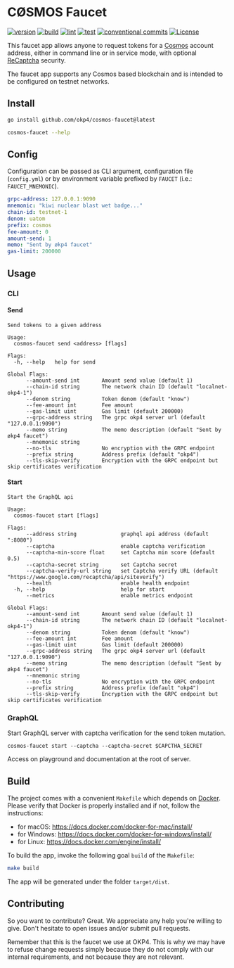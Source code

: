 # CØSMOS Faucet

[![version](https://img.shields.io/github/v/release/okp4/cosmos-faucet)](https://github.com/okp4/cosmos-faucet/releases)
[![build](https://github.com/okp4/cosmos-faucet/actions/workflows/build.yml/badge.svg)](https://github.com/okp4/cosmos-faucet/actions/workflows/build.yml)
[![lint](https://github.com/okp4/cosmos-faucet/actions/workflows/lint.yml/badge.svg)](https://github.com/okp4/cosmos-faucet/actions/workflows/lint.yml)
[![test](https://github.com/okp4/cosmos-faucet/actions/workflows/test.yml/badge.svg)](https://github.com/okp4/cosmos-faucet/actions/workflows/test.yml)
[![conventional commits](https://img.shields.io/badge/Conventional%20Commits-1.0.0-yellow.svg)](https://conventionalcommits.org)
[![License](https://img.shields.io/badge/License-BSD_3--Clause-blue.svg)](https://opensource.org/licenses/BSD-3-Clause)

This faucet app allows anyone to request tokens for a [Cosmos](https://cosmos.network/) account address, either in command line or in service mode, with optional [ReCaptcha](https://www.google.com/recaptcha/about/) security.

The faucet app supports any Cosmos based blockchain and is intended to be configured on testnet networks.

## Install

```sh
go install github.com/okp4/cosmos-faucet@latest

cosmos-faucet --help
```

## Config

 Configuration can be passed as CLI argument, configuration file (`config.yml`) or by environment variable prefixed by `FAUCET` (i.e.: `FAUCET_MNEMONIC`).

```yml
grpc-address: 127.0.0.1:9090
mnemonic: "kiwi nuclear blast wet badge..."
chain-id: testnet-1
denom: uatom
prefix: cosmos
fee-amount: 0
amount-send: 1
memo: "Sent by økp4 faucet"
gas-limit: 200000
```

## Usage

### CLI

#### Send

```shell
Send tokens to a given address

Usage:
  cosmos-faucet send <address> [flags]

Flags:
  -h, --help   help for send

Global Flags:
      --amount-send int       Amount send value (default 1)
      --chain-id string       The network chain ID (default "localnet-okp4-1")
      --denom string          Token denom (default "know")
      --fee-amount int        Fee amount
      --gas-limit uint        Gas limit (default 200000)
      --grpc-address string   The grpc okp4 server url (default "127.0.0.1:9090")
      --memo string           The memo description (default "Sent by økp4 faucet")
      --mnemonic string       
      --no-tls                No encryption with the GRPC endpoint
      --prefix string         Address prefix (default "okp4")
      --tls-skip-verify       Encryption with the GRPC endpoint but skip certificates verification
```

#### Start

```shell
Start the GraphQL api

Usage:
  cosmos-faucet start [flags]

Flags:
      --address string              graphql api address (default ":8080")
      --captcha                     enable captcha verification
      --captcha-min-score float     set Captcha min score (default 0.5)
      --captcha-secret string       set Captcha secret
      --captcha-verify-url string   set Captcha verify URL (default "https://www.google.com/recaptcha/api/siteverify")
      --health                      enable health endpoint
  -h, --help                        help for start
      --metrics                     enable metrics endpoint

Global Flags:
      --amount-send int       Amount send value (default 1)
      --chain-id string       The network chain ID (default "localnet-okp4-1")
      --denom string          Token denom (default "know")
      --fee-amount int        Fee amount
      --gas-limit uint        Gas limit (default 200000)
      --grpc-address string   The grpc okp4 server url (default "127.0.0.1:9090")
      --memo string           The memo description (default "Sent by økp4 faucet")
      --mnemonic string       
      --no-tls                No encryption with the GRPC endpoint
      --prefix string         Address prefix (default "okp4")
      --tls-skip-verify       Encryption with the GRPC endpoint but skip certificates verification
```

### GraphQL

Start GraphQL server with captcha verification for the send token mutation.

```shell
cosmos-faucet start --captcha --captcha-secret $CAPCTHA_SECRET
```

Access on playground and documentation at the root of server.

## Build

The project comes with a convenient `Makefile` which depends on [Docker](https://www.docker.com). Please verify that Docker is properly installed and if not, follow the instructions:

- for macOS: <https://docs.docker.com/docker-for-mac/install/>
- for Windows: <https://docs.docker.com/docker-for-windows/install/>
- for Linux: <https://docs.docker.com/engine/install/>

To build the app, invoke the following goal `build` of the `Makefile`:

```sh
make build
```

The app will be generated under the folder `target/dist`.

## Contributing

So you want to contribute? Great. We appreciate any help you're willing to give. Don't hesitate to open issues and/or submit pull requests.

Remember that this is the faucet we use at OKP4. This is why we may have to refuse change requests simply because they do not comply with our internal requirements, and not because they are not relevant.
